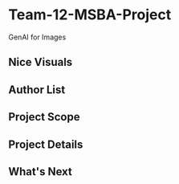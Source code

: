 # Team-12-MSBA-Project
GenAI for Images
## Nice Visuals
## Author List
## Project Scope
## Project Details
## What's Next
